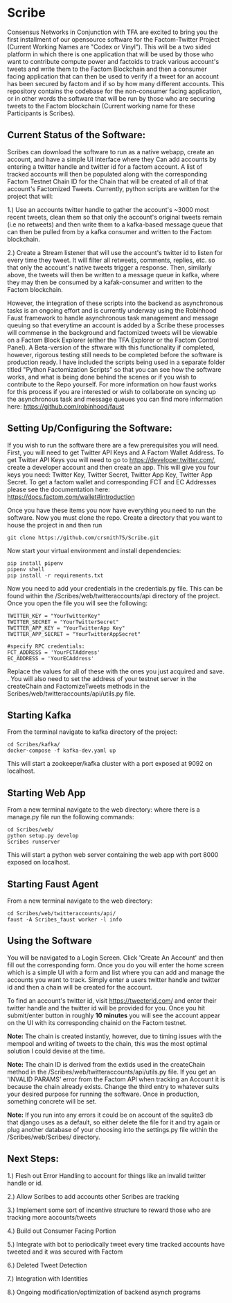 # Scribe

Consensus Networks in Conjunction with TFA are excited to bring you the first installment of our opensource software for the
Factom-Twitter Project (Current Working Names are "Codex or Vinyl"). This will be a two sided platform in which there
is one application that will be used by those who want to contribute compute power and factoids to track various account's 
tweets and write them to the Factom Blockchain and then a consumer facing application that can then be used to verify if
a tweet for an account has been secured by factom and if so by how many different accounts. This repository contains the codebase
for the non-consumer facing application, or in other words the software that will be run by those who are securing tweets to
the Factom blockchain (Current working name for these Participants is Scribes).

## Current Status of the Software:
Scribes can download the software to run as a native webapp, create an account, and have a simple UI interface where they
Can add accounts by entering a twitter handle and twitter id for a factom account. A list of tracked accounts will then 
be populated along with the corresponding Factom Testnet Chain ID for the Chain that will be created of all of that account's
Factomized Tweets. Currently, python scripts are written for the project that will:

1.) Use an accounts twitter handle to gather the account's ~3000 most recent tweets, clean them so that only the account's
original tweets remain (i.e no retweets) and then write them to a kafka-based message queue that can then be pulled from by 
a kafka consumer and written to the Factom blockchain.

2.) Create a Stream listener that will use the account's twitter id to listen for every time they tweet. It will filter all
retweets, comments, replies, etc. so that only the account's native tweets trigger a response. Then, similarly above, the
tweets will then be written to a message queue in kafka, where they may then be consumed by a kafak-consumer and written 
to the Factom blockchain.

However, the integration of these scripts into the backend as asynchronous tasks is an ongoing effort and is currently underway
using the Robinhood Faust framework to handle asynchronous task management and message queuing so that everytime an account
is added by a Scribe these processes will commense in the background and factomized tweets will be viewable on a Factom Block 
Explorer (either the TFA Explorer or the Factom Control Panel). A Beta-version of the sftware with this functionality if completed, however, rigorous testing still needs to be completed before the software is production ready. I have included the scripts being used in a separate folder titled "Python Factomization Scripts" so that you can see how the software works, and what is being done behind the scenes or if you wish to contribute to the Repo yourself. For more information on how faust works for this process if you are interested or wish to collaborate on syncing up the asynchronous task and message queues you can find more information here: https://github.com/robinhood/faust

## Setting Up/Configuring the Software:

If you wish to run the software there are a few prerequisites you will need. First, you will need to get Twitter API Keys and
A Factom Wallet Address. To get Twitter API Keys you will need to go to https://developer.twitter.com/, create a developer
account and then create an app. This will give you four keys you need: Twitter Key, Twitter Secret, Twitter App Key, Twitter App Secret. To get a factom wallet and corresponding FCT and EC Addresses please see the documentation here: https://docs.factom.com/wallet#introduction

Once you have these items you now have everything you need to run the software. Now you must clone the repo. Create a directory that you want to house the project in and then run

`git clone https://github.com/crsmith75/Scribe.git`

Now start your virtual environment and install dependencies:
```
pip install pipenv
pipenv shell
pip install -r requirements.txt
```
Now you need to add your credentials in the credentials.py file. This can
be found within the /Scribes/web/twitteraccounts/api directory of the project. Once you open the file you will see the following:
```
TWITTER_KEY = "YourTwitterKey"
TWITTER_SECRET = "YourTwitterSecret"
TWITTER_APP_KEY = "YourTwitterApp Key"
TWITTER_APP_SECRET = "YourTwitterAppSecret"

#specify RPC credentials:
FCT_ADDRESS = 'YourFCTAddress'
EC_ADDRESS = 'YourECAddress'
```
Replace the values for all of these with the ones you just acquired and save. . You will also need to set the address of your testnet server in the createChain and FactomizeTweets methods in the Scribes/web/twitteraccounts/api/utils.py file.

## Starting Kafka
From the terminal navigate to kafka directory of the project:
```
cd Scribes/kafka/
docker-compose -f kafka-dev.yaml up
```
This will start a zookeeper/kafka cluster with a port exposed at 9092 on localhost.

## Starting Web App
From a new terminal navigate to the web directory:
where there is a manage.py file run the following commands:
```
cd Scribes/web/
python setup.py develop
Scribes runserver
```
This will start a python web server containing the web app with port 8000 exposed on localhost.

## Starting Faust Agent
From a new terminal navigate to the web directory:
```
cd Scribes/web/twitteraccounts/api/
faust -A Scribes_faust worker -l info
```
## Using the Software
You will be navigated to a Login Screen. Click 'Create An Account' and then fill out the corresponding form. Once you do you will enter the home screen which is a simple UI with a form and list where you can add and manage the accounts you want to track. Simply enter a users twitter handle and twitter id and then a chain will be created for the account. 

To find an account's twitter id, visit https://tweeterid.com/ and enter their twitter handle and the twitter id will be provided for you. Once you hit submit/enter button in roughly **10 minutes** you will see the account appear on the UI with its corresponding chainid on the Factom testnet. 

**Note:** The chain is created instantly, however, due to timing issues with the mempool and writing of tweets to the chain, this was the most optimal solution I could devise at the time. 

**Note:** The chain ID is derived from the extids used in the createChain method in the /Scribes/web/twitteraccounts/api/utils.py file. If you get an 'INVALID PARAMS' error from the Factom API when tracking an Account it is because the chain  already exists. Change the third entry to whatever suits your desired purpose for running the software. Once in production, something concrete will be set.

**Note:** If you run into any errors it could be on account of the squlite3 db that django uses as a default, so either delete the file for it and try again or plug another database of your choosing into the settings.py file within the /Scribes/web/Scribes/ directory. 

## Next Steps:

1.) Flesh out Error Handling to account for things like an invalid twitter handle or id.

2.) Allow Scribes to add accounts other Scribes are tracking

3.) Implement some sort of incentive structure to reward those who are tracking more accounts/tweets

4.) Build out Consumer Facing Portion

5.) Integrate with bot to periodically tweet every time tracked accounts have tweeted and it was secured with Factom

6.) Deleted Tweet Detection

7.) Integration with Identities

8.) Ongoing modification/optimization of backend asynch programs
